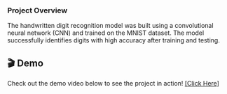 
### Project Overview

The handwritten digit recognition model was built using a convolutional neural network (CNN) and trained on the MNIST dataset. The model successfully identifies digits with high accuracy after training and testing.



## 🎬 Demo
Check out the demo video below to see the project in action!
[[Click Here]](https://github.com/user-attachments/assets/373c5bda-7a25-4c9c-a84e-239cd8d80a2d
)







